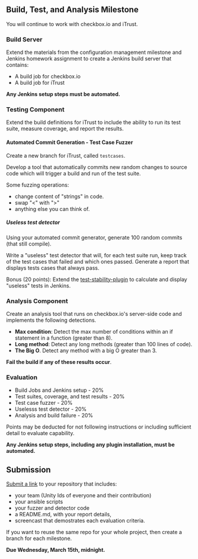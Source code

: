 ## Build, Test, and Analysis Milestone

You will continue to work with checkbox.io and iTrust.

### Build Server

Extend the materials from the configuration management milestone and Jenkins homework assignment to create a Jenkins build server that contains:

* A build job for checkbox.io
* A build job for iTrust

**Any Jenkins setup steps must be automated.**

### Testing Component

Extend the build definitions for iTrust to include the ability to run its test suite, measure coverage, and report the results.

#### Automated Commit Generation - Test Case Fuzzer

Create a new branch for iTrust, called `testcases`.

Develop a tool that automatically commits new random changes to source code which will trigger a build and run of the test suite.

Some fuzzing operations:

   - change content of "strings" in code.
   - swap "<" with ">"
   - anything else you can think of.

##### Useless test detector

Using your automated commit generator, generate 100 random commits (that still compile). 

Write a "useless" test detector that will, for each test suite run, keep track of the test cases that failed and which ones passed. Generate a report that displays tests cases that always pass.

Bonus (20 points): Extend the [test-stability-plugin](https://github.com/jenkinsci/test-stability-plugin) to calculate and display "useless" tests in Jenkins.

### Analysis Component

Create an analysis tool that runs on checkbox.io's server-side code and implements the following detections.

* **Max condition**: Detect the max number of conditions within an if statement in a function (greater than 8).
* **Long method**: Detect any long methods (greater than 100 lines of code).
* **The Big O**. Detect any method with a big O greater than 3.

**Fail the build if any of these results occur**.

### Evaluation

* Build Jobs and Jenkins setup - 20%
* Test suites, coverage, and test results - 20%
* Test case fuzzer - 20%
* Uselesss test detector - 20%
* Analysis and build failure - 20%

Points may be deducted for not following instructions or including sufficient detail to evaluate capability.

**Any Jenkins setup steps, including any plugin installation, must be automated.**

## Submission

[Submit a link](https://docs.google.com/a/ncsu.edu/forms/d/e/1FAIpQLSe7eaXI9AqZqh5oaR5izPRFiCQLNqMrX2qbnmfp-Zd3_QeVVQ/viewform) to your repository that includes:

* your team (Unity Ids of everyone and their contribution)
* your ansible scripts
* your fuzzer and detector code
* a README.md, with your report details,
* screencast that demostrates each evaluation criteria.

If you want to reuse the same repo for your whole project, then create a branch for each milestone.

**Due Wednesday, March 15th, midnight.**
